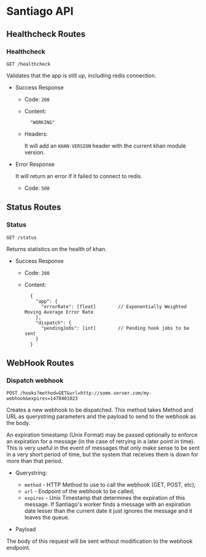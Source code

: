 Santiago API
============

## Healthcheck Routes

  ### Healthcheck

  `GET /healthcheck`

  Validates that the app is still up, including redis connection.

  * Success Response
    * Code: `200`
    * Content:

      ```
        "WORKING"
      ```

    * Headers:

      It will add an `KHAN-VERSION` header with the current khan module version.

  * Error Response

    It will return an error if it failed to connect to redis.

    * Code: `500`

## Status Routes

  ### Status

  `GET /status`

  Returns statistics on the health of khan.

  * Success Response
    * Code: `200`
    * Content:

      ```
        {
          "app": {
            "errorRate": [float]        // Exponentially Weighted Moving Average Error Rate
          },
          "dispatch": {
            "pendingJobs": [int]        // Pending hook jobs to be sent
          }
        }
      ```

## WebHook Routes

  ### Dispatch webhook
  `POST /hooks?method=GET&url=http://some.server.com/my-webhook&expires=1478401023`

  Creates a new webhook to be dispatched. This method takes Method and URL as querystring parameters and the payload to send to the webhook as the body.

  An expiration timestamp (Unix Format) may be passed optionally to enforce an expiration for a message (in the case of retrying in a later point in time). This is very useful in the event of messages that only make sense to be sent in a very short period of time, but the system that receives them is down for more than that period.

  * Querystring:

      * `method` - HTTP Method to use to call the webhook (GET, POST, etc);
      * `url` - Endpoint of the webhook to be called;
      * `expires` - Unix Timestamp that determines the expiration of this message. If Santiago's worker finds a message with an expiration date lesser than the current date it just ignores the message and it leaves the queue.

  * Payload

  The body of this request will be sent without modification to the webhook endpoint.
